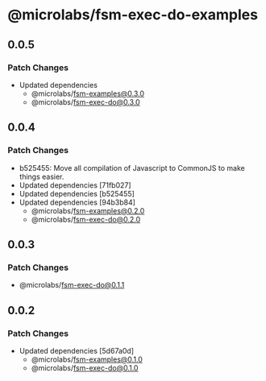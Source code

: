 # @microlabs/fsm-exec-do-examples

## 0.0.5

### Patch Changes

- Updated dependencies
  - @microlabs/fsm-examples@0.3.0
  - @microlabs/fsm-exec-do@0.3.0

## 0.0.4

### Patch Changes

- b525455: Move all compilation of Javascript to CommonJS to make things easier.
- Updated dependencies [71fb027]
- Updated dependencies [b525455]
- Updated dependencies [94b3b84]
  - @microlabs/fsm-examples@0.2.0
  - @microlabs/fsm-exec-do@0.2.0

## 0.0.3

### Patch Changes

- @microlabs/fsm-exec-do@0.1.1

## 0.0.2

### Patch Changes

- Updated dependencies [5d67a0d]
  - @microlabs/fsm-examples@0.1.0
  - @microlabs/fsm-exec-do@0.1.0
